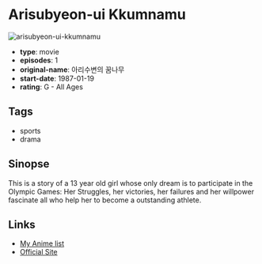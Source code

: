# Arisubyeon-ui Kkumnamu

![arisubyeon-ui-kkumnamu](https://cdn.myanimelist.net/images/anime/11/29304.jpg)

-   **type**: movie
-   **episodes**: 1
-   **original-name**: 아리수변의 꿈나무
-   **start-date**: 1987-01-19
-   **rating**: G - All Ages

## Tags

-   sports
-   drama

## Sinopse

This is a story of a 13 year old girl whose only dream is to participate in the Olympic Games: Her Struggles, her victories, her failures and her willpower fascinate all who help her to become a outstanding athlete.

## Links

-   [My Anime list](https://myanimelist.net/anime/4621/Arisubyeon-ui_Kkumnamu)
-   [Official Site](http://www.kmdb.or.kr/movie/md_basic.asp?nation=K&p_dataid=05446)
